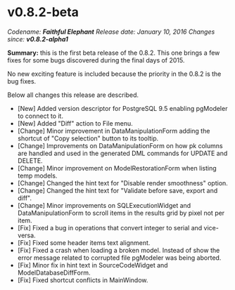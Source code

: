 v0.8.2-beta
=======

<em>Codename: <strong>Faithful Elephant</strong></em>
<em>Release date: January 10, 2016</em>
<em>Changes since: <strong>v0.8.2-alpha1</strong></em><br/>

<strong>Summary:</strong> this is the first beta release of the 0.8.2. This one brings a few fixes for some bugs discovered during the final days of 2015.<br/>

No new exciting feature is included because the priority in the 0.8.2 is the bug fixes.<br/>

Below all changes this release are described. <br/>


* [New] Added version descriptor for PostgreSQL 9.5 enabling pgModeler to connect to it.
* [New] Added "Diff" action to File menu.
* [Change] Minor improvement in DataManipulationForm adding the shortcut of "Copy selection" button to its tooltip.
* [Change] Improvements on DataManipulationForm on how pk columns are handled and used in the generated DML commands for UPDATE and DELETE.
* [Change] Minor improvement on ModelRestorationForm when listing temp models.
* [Change] Changed the hint text for "Disable render smoothness" option.
* [Change] Changed the hint text for "Validate before save, export and diff".
* [Change] Minor improvements on SQLExecutionWidget and DataManipulationForm to scroll items in the results grid by pixel not per item.
* [Fix] Fixed a bug in operations that convert integer to serial and vice-versa.
* [Fix] Fixed some header items text alignment.
* [Fix] Fixed a crash when loading a broken model. Instead of show the error message related to corrupted file pgModeler was being aborted.
* [Fix] Minor fix in hint text in SourceCodeWidget and ModelDatabaseDiffForm.
* [Fix] Fixed shortcut conflicts in MainWindow.
